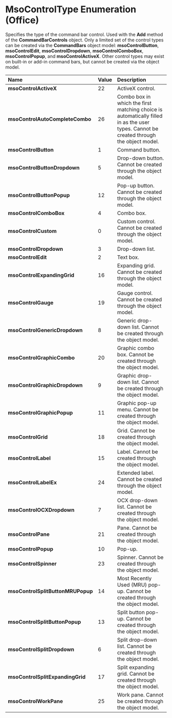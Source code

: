 
# MsoControlType Enumeration (Office)

Specifies the type of the command bar control. Used with the  **Add** method of the **CommandBarControls** object. Only a limited set of the control types can be created via the **CommandBars** object model: **msoControlButton**,  **msoControlEdit**,  **msoControlDropdown**,  **msoControlComboBox**,  **msoControlPopup**, and  **msoControlActiveX**. Other control types may exist on built-in or add-in command bars, but cannot be created via the object model.



|**Name**|**Value**|**Description**|
|:-----|:-----|:-----|
| **msoControlActiveX**|22|ActiveX control.|
| **msoControlAutoCompleteCombo**|26|Combo box in which the first matching choice is automatically filled in as the user types. Cannot be created through the object model.|
| **msoControlButton**|1|Command button.|
| **msoControlButtonDropdown**|5|Drop-down button. Cannot be created through the object model.|
| **msoControlButtonPopup**|12|Pop-up button. Cannot be created through the object model.|
| **msoControlComboBox**|4|Combo box.|
| **msoControlCustom**|0|Custom control. Cannot be created through the object model.|
| **msoControlDropdown**|3|Drop-down list.|
| **msoControlEdit**|2|Text box.|
| **msoControlExpandingGrid**|16|Expanding grid. Cannot be created through the object model.|
| **msoControlGauge**|19|Gauge control. Cannot be created through the object model.|
| **msoControlGenericDropdown**|8|Generic drop-down list. Cannot be created through the object model.|
| **msoControlGraphicCombo**|20|Graphic combo box. Cannot be created through the object model.|
| **msoControlGraphicDropdown**|9|Graphic drop-down list. Cannot be created through the object model.|
| **msoControlGraphicPopup**|11|Graphic pop-up menu. Cannot be created through the object model.|
| **msoControlGrid**|18|Grid. Cannot be created through the object model.|
| **msoControlLabel**|15|Label. Cannot be created through the object model.|
| **msoControlLabelEx**|24|Extended label. Cannot be created through the object model.|
| **msoControlOCXDropdown**|7|OCX drop-down list. Cannot be created through the object model.|
| **msoControlPane**|21|Pane. Cannot be created through the object model.|
| **msoControlPopup**|10|Pop-up.|
| **msoControlSpinner**|23|Spinner. Cannot be created through the object model.|
| **msoControlSplitButtonMRUPopup**|14|Most Recently Used (MRU) pop-up. Cannot be created through the object model.|
| **msoControlSplitButtonPopup**|13|Split button pop-up. Cannot be created through the object model.|
| **msoControlSplitDropdown**|6|Split drop-down list. Cannot be created through the object model.|
| **msoControlSplitExpandingGrid**|17|Split expanding grid. Cannot be created through the object model.|
| **msoControlWorkPane**|25|Work pane. Cannot be created through the object model.|

